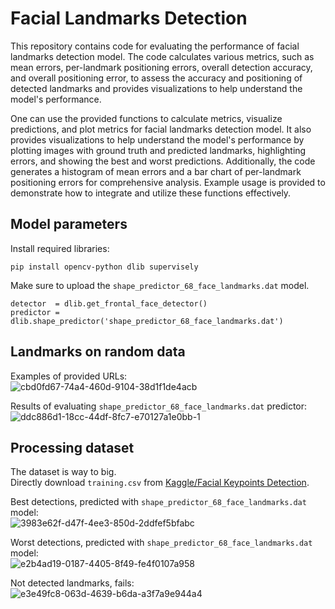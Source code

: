 # Facial Landmarks Detection

This repository contains code for evaluating the performance of facial landmarks detection model. The code calculates various metrics, such as mean errors, per-landmark positioning errors, overall detection accuracy, and overall positioning error, to assess the accuracy and positioning of detected landmarks and provides visualizations to help understand the model's performance.


One can use the provided functions to calculate metrics, visualize predictions, and plot metrics for facial landmarks detection model. It also provides visualizations to help understand the model's performance by plotting images with ground truth and predicted landmarks, highlighting errors, and showing the best and worst predictions. Additionally, the code generates a histogram of mean errors and a bar chart of per-landmark positioning errors for comprehensive analysis. Example usage is provided to demonstrate how to integrate and utilize these functions effectively.


## Model parameters
Install required libraries:
```
pip install opencv-python dlib supervisely
```

Make sure to upload the `shape_predictor_68_face_landmarks.dat` model.
```
detector  = dlib.get_frontal_face_detector()
predictor = dlib.shape_predictor('shape_predictor_68_face_landmarks.dat')
```
## Landmarks on random data
Examples of provided URLs: \
![cbd0fd67-74a4-460d-9104-38d1f1de4acb](https://github.com/dorochka8/FacialLandmarks_detection/assets/97133490/bab080d5-d3aa-4802-831a-3dbebcc419aa)

Results of evaluating `shape_predictor_68_face_landmarks.dat` predictor:\
![ddc886d1-18cc-44df-8fc7-e70127a1e0bb-1](https://github.com/dorochka8/FacialLandmarks_detection/assets/97133490/abf1e1cc-dc77-4f31-b5dd-0cb18c902b64)


## Processing dataset
The dataset is way to big. \
Directly download `training.csv` from [Kaggle/Facial Keypoints Detection](https://www.kaggle.com/c/facial-keypoints-detection/data?select=training.zip).

Best detections, predicted with `shape_predictor_68_face_landmarks.dat` model:\
![3983e62f-d47f-4ee3-850d-2ddfef5bfabc](https://github.com/dorochka8/FacialLandmarks_detection/assets/97133490/c61081bb-af46-4140-bd42-9b9eb012fd91)

Worst detections, predicted with `shape_predictor_68_face_landmarks.dat` model:\
![e2b4ad19-0187-4405-8f49-fe4f0107a958](https://github.com/dorochka8/FacialLandmarks_detection/assets/97133490/29f5f62e-c2e1-4b3f-938b-ae42fb880a5d)

Not detected landmarks, fails: \
![e3e49fc8-063d-4639-b6da-a3f7a9e944a4](https://github.com/dorochka8/FacialLandmarks_detection/assets/97133490/fc75c90b-71eb-4e12-a23f-465f8c219e3c)
